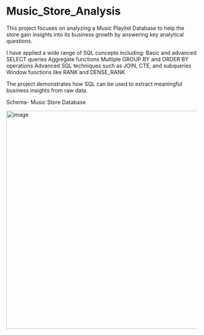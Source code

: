 # Music_Store_Analysis
This project focuses on analyzing a Music Playlist Database to help the store gain insights into its business growth by answering key analytical questions.

I have applied a wide range of SQL concepts including:
Basic and advanced SELECT queries
Aggregate functions
Multiple GROUP BY and ORDER BY operations
Advanced SQL techniques such as JOIN, CTE, and subqueries
Window functions like RANK and DENSE_RANK

The project demonstrates how SQL can be used to extract meaningful business insights from raw data.

Schema- Music Store Database

<img width="710" height="574" alt="image" src="https://github.com/user-attachments/assets/87e3a6d6-fbd8-415d-b198-decfed7f1cc0" />

